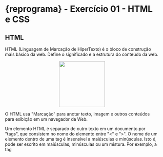 # {reprograma} - Exercício 01 - HTML e CSS

## HTML

HTML (Linguagem de Marcação de HiperTexto) é o bloco de construção mais básico da web. Define o significado e a estrutura do conteúdo da web.

<p align="center"><img src="https://image.flaticon.com/icons/png/512/29/29515.png" width="150"></p>

O HTML usa "Marcação" para anotar texto, imagem e outros conteúdos para exibição em um navegador da Web.

Um elemento HTML é separado de outro texto em um documento por "tags", que consistem no nome do elemento entre "<" e ">". O nome de um elemento dentro de uma tag é insensível a maiúsculas e minúsculas. Isto é, pode ser escrito em maiúsculas, minúsculas ou um mistura. Por exemplo, a tag <title> pode ser escrita como <Title>, <TITLE> ou de qualquer outra forma.
  
Anatomia de um documento HTML:

```
<!DOCTYPE html>
<html>
  <head>
    <meta charset="utf-8">
    <title>My test page</title>
  </head>
  <body>
    <p>This is my page</p>
  </body>
</html>
```

Fonte: https://developer.mozilla.org/pt-BR/docs/Web/HTML

## CSS

CSS (Cascading Style Sheets) é uma linguagem declarativa que controla a apresentação visual de páginas web em um navegador. O navegador aplica as declarações de estilo CSS aos elementos selecionados para exibi-los apropriadamente. Uma declaração de estilo contem as propriedades e seus valores, que determinam a aparência de uma página web.

<p align="center"><img src="https://image.flaticon.com/icons/png/512/29/29088.png" width="150"></p>

CSS é uma das três principais tecnologias Web, junto com HTML e JavaScript. CSS normalmente estiliza elementos HTML, mas também pode ser usada com outras linguagens de marcação como SVG ou XML.

Uma regra CSS é um conjunto de propriedades associados a um seletor. Aqui está um exemplo que faz com que todos os parágrafos HTML fiquem amarelos num fundo preto:

```
/* O seletor "p" indica que todos os paragrafos no documento serão afetados por essa regra */
p {
  /* A propriedade "color" define a cor do texto, neste caso amarelo. */
  color: yellow;

  /* A propriedade "background-color" define a cor ao fundo, neste caso preto. */
  background-color: black
}
```

Fonte: https://developer.mozilla.org/pt-BR/docs/Glossario/CSS
